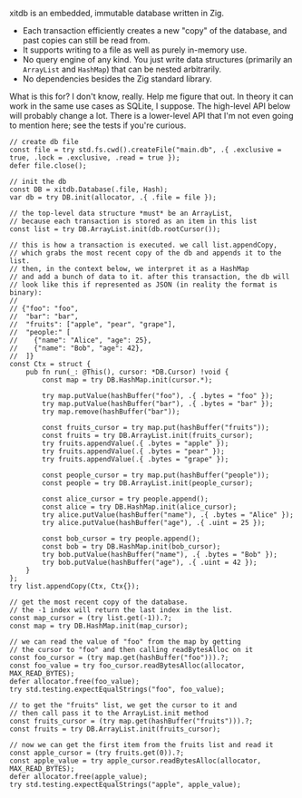 xitdb is an embedded, immutable database written in Zig.

* Each transaction efficiently creates a new "copy" of the database, and past copies can still be read from.
* It supports writing to a file as well as purely in-memory use.
* No query engine of any kind. You just write data structures (primarily an `ArrayList` and `HashMap`) that can be nested arbitrarily.
* No dependencies besides the Zig standard library.

What is this for? I don't know, really. Help me figure that out. In theory it can work in the same use cases as SQLite, I suppose. The high-level API below will probably change a lot. There is a lower-level API that I'm not even going to mention here; see the tests if you're curious.

```zig
// create db file
const file = try std.fs.cwd().createFile("main.db", .{ .exclusive = true, .lock = .exclusive, .read = true });
defer file.close();

// init the db
const DB = xitdb.Database(.file, Hash);
var db = try DB.init(allocator, .{ .file = file });

// the top-level data structure *must* be an ArrayList,
// because each transaction is stored as an item in this list
const list = try DB.ArrayList.init(db.rootCursor());

// this is how a transaction is executed. we call list.appendCopy,
// which grabs the most recent copy of the db and appends it to the list.
// then, in the context below, we interpret it as a HashMap
// and add a bunch of data to it. after this transaction, the db will
// look like this if represented as JSON (in reality the format is binary):
//
// {"foo": "foo",
//  "bar": "bar",
//  "fruits": ["apple", "pear", "grape"],
//  "people:" [
//    {"name": "Alice", "age": 25},
//    {"name": "Bob", "age": 42},
//  ]}
const Ctx = struct {
    pub fn run(_: @This(), cursor: *DB.Cursor) !void {
        const map = try DB.HashMap.init(cursor.*);

        try map.putValue(hashBuffer("foo"), .{ .bytes = "foo" });
        try map.putValue(hashBuffer("bar"), .{ .bytes = "bar" });
        try map.remove(hashBuffer("bar"));

        const fruits_cursor = try map.put(hashBuffer("fruits"));
        const fruits = try DB.ArrayList.init(fruits_cursor);
        try fruits.appendValue(.{ .bytes = "apple" });
        try fruits.appendValue(.{ .bytes = "pear" });
        try fruits.appendValue(.{ .bytes = "grape" });

        const people_cursor = try map.put(hashBuffer("people"));
        const people = try DB.ArrayList.init(people_cursor);

        const alice_cursor = try people.append();
        const alice = try DB.HashMap.init(alice_cursor);
        try alice.putValue(hashBuffer("name"), .{ .bytes = "Alice" });
        try alice.putValue(hashBuffer("age"), .{ .uint = 25 });

        const bob_cursor = try people.append();
        const bob = try DB.HashMap.init(bob_cursor);
        try bob.putValue(hashBuffer("name"), .{ .bytes = "Bob" });
        try bob.putValue(hashBuffer("age"), .{ .uint = 42 });
    }
};
try list.appendCopy(Ctx, Ctx{});

// get the most recent copy of the database.
// the -1 index will return the last index in the list.
const map_cursor = (try list.get(-1)).?;
const map = try DB.HashMap.init(map_cursor);

// we can read the value of "foo" from the map by getting
// the cursor to "foo" and then calling readBytesAlloc on it
const foo_cursor = (try map.get(hashBuffer("foo"))).?;
const foo_value = try foo_cursor.readBytesAlloc(allocator, MAX_READ_BYTES);
defer allocator.free(foo_value);
try std.testing.expectEqualStrings("foo", foo_value);

// to get the "fruits" list, we get the cursor to it and
// then call pass it to the ArrayList.init method
const fruits_cursor = (try map.get(hashBuffer("fruits"))).?;
const fruits = try DB.ArrayList.init(fruits_cursor);

// now we can get the first item from the fruits list and read it
const apple_cursor = (try fruits.get(0)).?;
const apple_value = try apple_cursor.readBytesAlloc(allocator, MAX_READ_BYTES);
defer allocator.free(apple_value);
try std.testing.expectEqualStrings("apple", apple_value);
```
